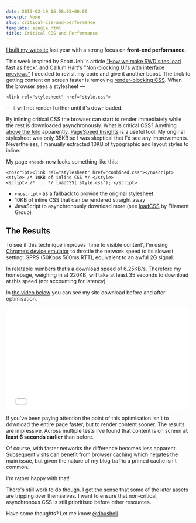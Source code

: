 ```yaml
---
date: 2015-02-19 16:58:05+00:00
excerpt: None
slug: critical-css-and-performance
template: single.html
title: Critical CSS and Performance
---
```


[I built my website](/2014/04/24/two-week-build/) last year with a strong focus on **front-end performance**.

This week inspired by Scott Jehl's article ["How we make RWD sites load fast as heck"](http://www.filamentgroup.com/lab/performance-rwd.html) and Callum Hart's ["Non-blocking UI's with interface previews"](http://www.callumhart.com/blog/non-blocking-uis-with-interface-previews) I decided to revisit my code and give it another boost. The trick to getting content on screen faster is removing [render-blocking CSS](https://developers.google.com/speed/docs/insights/OptimizeCSSDelivery). When the browser sees a stylesheet —

````markup
<link rel="stylesheet" href="style.css">
````

— it will not render further until it's downloaded.

By inlining critical CSS the browser can start to render immediately while the rest is downloaded asynchronously. What is critical CSS? Anything [above the fold](http://iamthefold.com/) apparently. [PageSpeed Insights](http://developers.google.com/speed/pagespeed/insights/) is a useful tool. My original stylesheet was only 35KB so I was skeptical that I'd see any improvements. Nevertheless, I manually extracted 10KB of typographic and layout styles to inline.

My page `<head>` now looks something like this:

````markup
<noscript><link rel="stylesheet" href="combined.css"></noscript>
<style> /* 10KB of inline CSS */ </style>
<script> /* ... */ loadCSS('style.css'); </script>
````





* `<noscript>` as a fallback to provide the original stylesheet
* 10KB of inline CSS that can be rendered straight away
* JavaScript to asynchronously download more (see [loadCSS](https://github.com/filamentgroup/loadCSS) by Filament Group)




## The Results


To see if this technique improves 'time to visible content', I’m using [Chrome’s device emulator](https://developer.chrome.com/devtools/docs/device-mode) to throttle the network speed to its slowest setting: GPRS (50Kbps 500ms RTT), equivalent to an awful 2G signal.

In relatable numbers that’s a download speed of 6.25KB/s. Therefore my homepage, weighing in at 220KB, will take at least 35 seconds to download at this speed (not accounting for latency).

In [the video below](https://vimeo.com/119967106) you can see my site download before and after optimisation.



<p class="b-post__image"><iframe src="//player.vimeo.com/video/119967106?color=99cc66" width="500" height="281" frameborder="0" allowfullscreen="allowfullscreen"></iframe></p>



If you've been paying attention the point of this optimisation isn't to download the entire page faster, but to render content sooner. The results are impressive. Across multiple tests I've found that content is on screen **at least 6 seconds earlier** than before.

Of course, with faster networks the difference becomes less apparent. Subsequent visits can benefit from browser caching which negates the main issue, but given the nature of my blog traffic a primed cache isn't common.

I'm rather happy with that!

There's still work to do though. I get the sense that some of the later assets are tripping over themselves. I want to ensure that non-critical, asynchronous CSS is still prioritised before other resources.

Have some thoughts? Let me know [@dbushell](http://twitter.com/dbushell).
